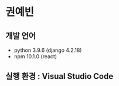 # 권예빈

## 개발 언어
- python 3.9.6 (django 4.2.18)
- npm 10.1.0 (react)

## 실행 환경 : Visual Studio Code

